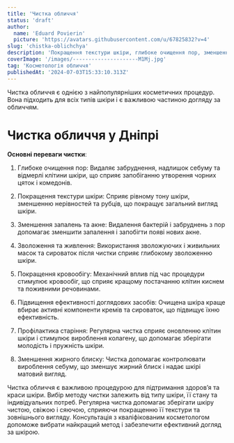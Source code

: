 ```yaml
---
title: 'Чистка обличчя'
status: 'draft'
author:
  name: 'Eduard Povierin'
  picture: 'https://avatars.githubusercontent.com/u/67825832?v=4'
slug: 'chistka-oblichchya'
description: 'Покращення текстури шкіри, глибоке очищення пор, зменшення запалень та акне, зволоження та живлення - доглянутий вигляд після очищення обличчя.'
coverImage: '/images/---------------------M1Mj.jpg'
tag: 'Косметологія обличчя'
publishedAt: '2024-07-03T15:33:10.313Z'
---
```


Чистка обличчя є однією з найпопулярніших косметичних процедур. Вона підходить для всіх типів шкіри і є важливою частиною догляду за обличчям.

# Чистка обличчя у Дніпрі

**Основні переваги чистки**:

1. Глибоке очищення пор: Видаляє забруднення, надлишок себуму та відмерлі клітини шкіри, що сприяє запобіганню утворення чорних цяток і комедонів.

2. Покращення текстури шкіри: Сприяє рівному тону шкіри, зменшенню нерівностей та рубців, що покращує загальний вигляд шкіри.

3. Зменшення запалень та акне: Видалення бактерій і забруднень з пор допомагає зменшити запалення і запобігти появі нових акне.

4. Зволоження та живлення: Використання зволожуючих і живильних масок та сироваток після чистки сприяє глибокому зволоженню шкіри.

5. Покращення кровообігу: Механічний вплив під час процедури стимулює кровообіг, що сприяє кращому постачанню клітин киснем та поживними речовинами.

6. Підвищення ефективності доглядових засобів: Очищена шкіра краще вбирає активні компоненти кремів та сироваток, що підвищує їхню ефективність.

7. Профілактика старіння: Регулярна чистка сприяє оновленню клітин шкіри і стимулює вироблення колагену, що допомагає зберігати молодість і пружність шкіри.

8. Зменшення жирного блиску: Чистка допомагає контролювати вироблення себуму, що зменшує жирний блиск і надає шкірі матовий вигляд.

Чистка обличчя є важливою процедурою для підтримання здоров’я та краси шкіри. Вибір методу чистки залежить від типу шкіри, її стану та індивідуальних потреб. Регулярна чистка допомагає зберігати шкіру чистою, свіжою і сяючою, сприяючи покращенню її текстури та зовнішнього вигляду. Консультація з кваліфікованим косметологом допоможе вибрати найкращий метод і забезпечити ефективний догляд за шкірою.

 